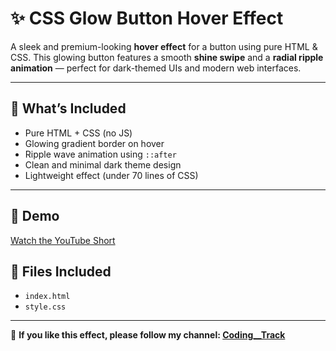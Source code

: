 # ✨ CSS Glow Button Hover Effect

A sleek and premium-looking **hover effect** for a button using pure HTML & CSS. This glowing button features a smooth **shine swipe** and a **radial ripple animation** — perfect for dark-themed UIs and modern web interfaces.

---

## 🌟 What’s Included

- Pure HTML + CSS (no JS)
- Glowing gradient border on hover
- Ripple wave animation using `::after`
- Clean and minimal dark theme design
- Lightweight effect (under 70 lines of CSS)

---

## 🚀 Demo

[Watch the YouTube Short](https://youtube.com/shorts/uhAFjvyXwVo) 

## 📂 Files Included

- `index.html`
- `style.css`

---

🙌 **If you like this effect, please follow my channel: [Coding\_\_Track](https://www.youtube.com/@Coding__Track)**

